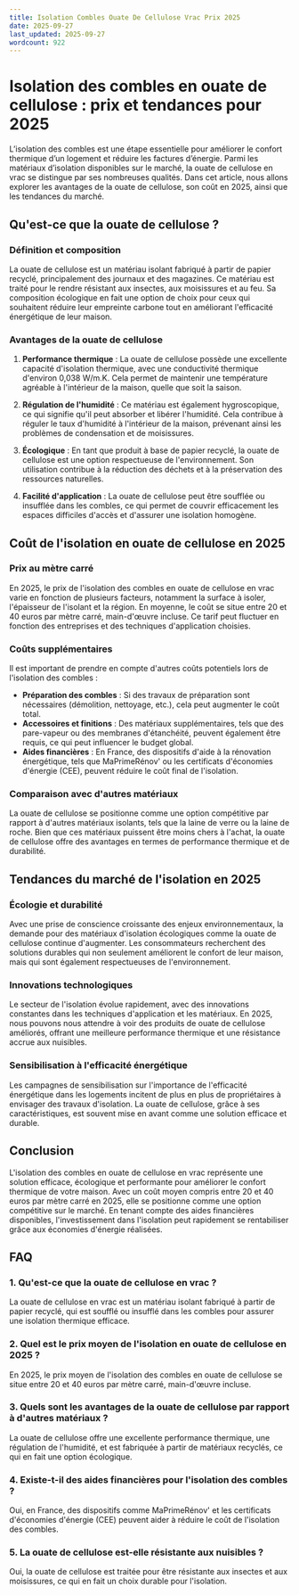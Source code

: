 ```yaml
---
title: Isolation Combles Ouate De Cellulose Vrac Prix 2025
date: 2025-09-27
last_updated: 2025-09-27
wordcount: 922
---
```


# Isolation des combles en ouate de cellulose : prix et tendances pour 2025

L’isolation des combles est une étape essentielle pour améliorer le confort thermique d’un logement et réduire les factures d’énergie. Parmi les matériaux d’isolation disponibles sur le marché, la ouate de cellulose en vrac se distingue par ses nombreuses qualités. Dans cet article, nous allons explorer les avantages de la ouate de cellulose, son coût en 2025, ainsi que les tendances du marché.

## Qu'est-ce que la ouate de cellulose ?

### Définition et composition

La ouate de cellulose est un matériau isolant fabriqué à partir de papier recyclé, principalement des journaux et des magazines. Ce matériau est traité pour le rendre résistant aux insectes, aux moisissures et au feu. Sa composition écologique en fait une option de choix pour ceux qui souhaitent réduire leur empreinte carbone tout en améliorant l'efficacité énergétique de leur maison.

### Avantages de la ouate de cellulose

1. **Performance thermique** : La ouate de cellulose possède une excellente capacité d'isolation thermique, avec une conductivité thermique d'environ 0,038 W/m.K. Cela permet de maintenir une température agréable à l'intérieur de la maison, quelle que soit la saison.

2. **Régulation de l'humidité** : Ce matériau est également hygroscopique, ce qui signifie qu'il peut absorber et libérer l'humidité. Cela contribue à réguler le taux d'humidité à l'intérieur de la maison, prévenant ainsi les problèmes de condensation et de moisissures.

3. **Écologique** : En tant que produit à base de papier recyclé, la ouate de cellulose est une option respectueuse de l'environnement. Son utilisation contribue à la réduction des déchets et à la préservation des ressources naturelles.

4. **Facilité d'application** : La ouate de cellulose peut être soufflée ou insufflée dans les combles, ce qui permet de couvrir efficacement les espaces difficiles d'accès et d'assurer une isolation homogène.

## Coût de l'isolation en ouate de cellulose en 2025

### Prix au mètre carré

En 2025, le prix de l'isolation des combles en ouate de cellulose en vrac varie en fonction de plusieurs facteurs, notamment la surface à isoler, l'épaisseur de l'isolant et la région. En moyenne, le coût se situe entre 20 et 40 euros par mètre carré, main-d'œuvre incluse. Ce tarif peut fluctuer en fonction des entreprises et des techniques d'application choisies.

### Coûts supplémentaires

Il est important de prendre en compte d'autres coûts potentiels lors de l'isolation des combles :

- **Préparation des combles** : Si des travaux de préparation sont nécessaires (démolition, nettoyage, etc.), cela peut augmenter le coût total.
- **Accessoires et finitions** : Des matériaux supplémentaires, tels que des pare-vapeur ou des membranes d'étanchéité, peuvent également être requis, ce qui peut influencer le budget global.
- **Aides financières** : En France, des dispositifs d'aide à la rénovation énergétique, tels que MaPrimeRénov' ou les certificats d'économies d'énergie (CEE), peuvent réduire le coût final de l'isolation.

### Comparaison avec d'autres matériaux

La ouate de cellulose se positionne comme une option compétitive par rapport à d'autres matériaux isolants, tels que la laine de verre ou la laine de roche. Bien que ces matériaux puissent être moins chers à l'achat, la ouate de cellulose offre des avantages en termes de performance thermique et de durabilité.

## Tendances du marché de l'isolation en 2025

### Écologie et durabilité

Avec une prise de conscience croissante des enjeux environnementaux, la demande pour des matériaux d'isolation écologiques comme la ouate de cellulose continue d'augmenter. Les consommateurs recherchent des solutions durables qui non seulement améliorent le confort de leur maison, mais qui sont également respectueuses de l'environnement.

### Innovations technologiques

Le secteur de l'isolation évolue rapidement, avec des innovations constantes dans les techniques d'application et les matériaux. En 2025, nous pouvons nous attendre à voir des produits de ouate de cellulose améliorés, offrant une meilleure performance thermique et une résistance accrue aux nuisibles.

### Sensibilisation à l'efficacité énergétique

Les campagnes de sensibilisation sur l'importance de l'efficacité énergétique dans les logements incitent de plus en plus de propriétaires à envisager des travaux d'isolation. La ouate de cellulose, grâce à ses caractéristiques, est souvent mise en avant comme une solution efficace et durable.

## Conclusion

L'isolation des combles en ouate de cellulose en vrac représente une solution efficace, écologique et performante pour améliorer le confort thermique de votre maison. Avec un coût moyen compris entre 20 et 40 euros par mètre carré en 2025, elle se positionne comme une option compétitive sur le marché. En tenant compte des aides financières disponibles, l'investissement dans l'isolation peut rapidement se rentabiliser grâce aux économies d'énergie réalisées.

## FAQ

### 1. Qu'est-ce que la ouate de cellulose en vrac ?

La ouate de cellulose en vrac est un matériau isolant fabriqué à partir de papier recyclé, qui est soufflé ou insufflé dans les combles pour assurer une isolation thermique efficace.

### 2. Quel est le prix moyen de l'isolation en ouate de cellulose en 2025 ?

En 2025, le prix moyen de l'isolation des combles en ouate de cellulose se situe entre 20 et 40 euros par mètre carré, main-d'œuvre incluse.

### 3. Quels sont les avantages de la ouate de cellulose par rapport à d'autres matériaux ?

La ouate de cellulose offre une excellente performance thermique, une régulation de l'humidité, et est fabriquée à partir de matériaux recyclés, ce qui en fait une option écologique.

### 4. Existe-t-il des aides financières pour l'isolation des combles ?

Oui, en France, des dispositifs comme MaPrimeRénov' et les certificats d'économies d'énergie (CEE) peuvent aider à réduire le coût de l'isolation des combles.

### 5. La ouate de cellulose est-elle résistante aux nuisibles ?

Oui, la ouate de cellulose est traitée pour être résistante aux insectes et aux moisissures, ce qui en fait un choix durable pour l'isolation.
